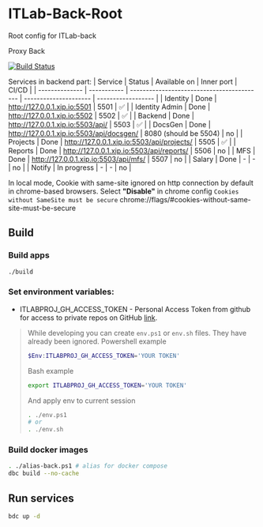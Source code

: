 # ITLab-Back-Root
Root config for ITLab-back

Proxy Back

[![Build Status](https://dev.azure.com/rtuitlab/RTU%20IT%20Lab/_apis/build/status/ITLab/ITLab-Back-Root?branchName=master)](https://dev.azure.com/rtuitlab/RTU%20IT%20Lab/_build/latest?definitionId=142&branchName=master)

Services in backend part:
| Service        | Status      | Available on                               | Inner port            | CI/CD              |
| -------------- | ----------- | ------------------------------------------ | --------------------- | ------------------ |
| Identity       | Done        | http://127.0.0.1.xip.io:5501               | 5501                  | :white_check_mark: |
| Identity Admin | Done        | http://127.0.0.1.xip.io:5502               | 5502                  | :white_check_mark: |
| Backend        | Done        | http://127.0.0.1.xip.io:5503/api/          | 5503                  | :white_check_mark: |
| DocsGen        | Done        | http://127.0.0.1.xip.io:5503/api/docsgen/  | 8080 (should be 5504) | no                 |
| Projects       | Done        | http://127.0.0.1.xip.io:5503/api/projects/ | 5505                  | :white_check_mark: |
| Reports        | Done        | http://127.0.0.1.xip.io:5503/api/reports/  | 5506                  | no                 |
| MFS            | Done        | http://127.0.0.1.xip.io:5503/api/mfs/      | 5507                  | no                 |
| Salary         | Done        | -                                          | -                     | no                 |
| Notify         | In progress | -                                          | -                     | no                 |

In local mode, Cookie with same-site ignored on http connection by default in chrome-based browsers. Select **"Disable"** in chrome config `Cookies without SameSite must be secure` chrome://flags/#cookies-without-same-site-must-be-secure

## Build

### Build apps
```bash
./build
```

### Set environment variables:
* ITLABPROJ_GH_ACCESS_TOKEN - Personal Access Token from github for access to private repos on GitHub [link](https://github.com/settings/tokens).

> While developing you can create `env.ps1` or `env.sh` files. They have already been ignored.
> Powershell example
> ```powershell
> $Env:ITLABPROJ_GH_ACCESS_TOKEN='YOUR TOKEN'
> ```
> Bash example
> ```bash
> export ITLABPROJ_GH_ACCESS_TOKEN='YOUR TOKEN'
> ```
> And apply env to current session
> ```bash
> . ./env.ps1
> # or
> . ./env.sh
> ```

### Build docker images

```bash
. ./alias-back.ps1 # alias for docker compose
dbc build --no-cache
```

## Run services

```bash
bdc up -d
```